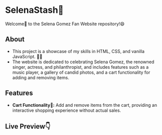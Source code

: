 # SelenaStash🌟
Welcome👋 to the Selena Gomez Fan Website repository!😄
## About
- This project is a showcase of my skills in HTML, CSS, and vanilla JavaScript. 👩‍💻
- The website is dedicated to celebrating Selena Gomez, the renowned singer, actress, and philanthropist, and includes features such as a music player, a gallery of candid photos, and a cart functionality for adding and removing items.

## Features
- **Cart Functionality🛒:** Add and remove items from the cart, providing an interactive shopping experience without actual sales.

## Live Preview👇



